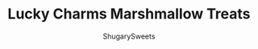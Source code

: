 ---
layout: ../../layouts/MarkdownPostLayout.astro
title: Lucky Charms Marshmallow Treats
author: ShugarySweets
pubDate: 2021-02-11
description: "Lucky Charms Treats - Like Rice Krispie Treats but made with Lucky Charms cereal. Colorful marshmallows make these easy treats magically delicious!"
image_url: https://www.shugarysweets.com/wp-content/uploads/2021/03/lucky-charms-treat-bars-facebook2.jpg
tags: ["Rice Krispie Treats","American"]
calories: 178
protein: 2
carbohydrates: 23
fats: 9
fiber: 1
ingredients: ["6 Tablespoons salted butter","1 bag (16oz) mini marshmallows, divided","1 teaspoon vanilla extract","7 cups Lucky Charms cereal"]
serves: 9
time: "1 hour 10 minutes"
prepTime: "5 minutes"
instructions: ["Line a 9-inch square baking dish with parchment paper. Set aside.","In a large saucepan, melt butter over medium heat. Add in all but one cup of the mini marshmallows. Reduce heat to low and stir continuously until marshmallows are completely melted.","Remove from heat. Stir in vanilla extract. Add in the cereal and the remaining 1 cup of mini marshmallows, folding gently.","Pour into prepared baking dish. Use your fingers (dipped in water) to gently press the treats into the pan. Allow to set one hour."]
nutrition: ["178 calories","23 grams carbohydrates","20 milligrams cholesterol","9 grams fat","1 grams fiber","2 grams protein","5 grams saturated fat","243 milligrams sodium","11 grams sugar","0 grams trans fat","3 grams unsaturated fat"]
---